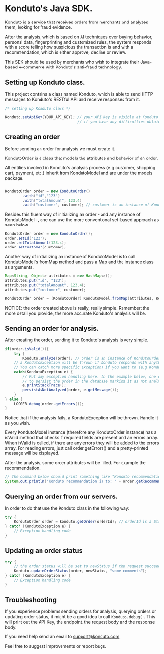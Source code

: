 # Konduto's Java SDK.

Konduto is a service that receives orders from merchants and analyzes them, looking for fraud evidence.

After the analysis, which is based on AI techniques over buying behavior, personal data, 
fingerprinting and customized rules, the system responds with a score telling how suspicious the transaction is
and with a recommendation, which is either approve, decline or review.

This SDK should be used by merchants who wish to integrate their Java-based e-commerce with Konduto's
anti-fraud technology.

## Setting up Konduto class.

This project contains a class named Konduto, which is able to send HTTP messages to Konduto's RESTful API
and receive responses from it.

```java
/* setting up Konduto class */

Konduto.setApiKey(YOUR_API_KEY); // your API key is visible at Konduto's Dashboard
								 // if you have any difficulties obtaining it, send an 										 // email to support@konduto.com
```

## Creating an order

Before sending an order for analysis we must create it.

KondutoOrder is a class that models the attributes and behavior of an order.

All entities involved in Konduto's analysis process (e.g customer, shopping cart, payment, etc.) inherit 
from KondutoModel and are under the models package.

```java

KondutoOrder order = new KondutoOrder()
		.with("id","123")
		.with("totalAmount", 123.4)
		.with("customer", customer); // customer is an instance of KondutoCustomer
```		
Besides this fluent way of initializing an order - and any instance of KondutoModel -, 
one can use the more conventional set-based approach as seen below.

```java
KondutoOrder order = new KondutoOrder();
order.setId("123");
order.setTotalAmount(123.4);
order.setCustomer(customer);
```

Another way of initializing an instance of KondutoModel is to call KondutoModel's fromMap method 
and pass a Map and the instance class as arguments.

```java
Map<String, Object> attributes = new HashMap<>();
attributes.put("id", "123"); 
attributes.put("totalAmount", 123.4);
attributes.put("customer", customer);

KondutoOrder order = (KondutoOrder) KondutoModel.fromMap(attributes, KondutoOrder.class);
```

NOTICE: the order created above is really, really simple. 
Remember: the more detail you provide, the more accurate Konduto's analysis will be. 

## Sending an order for analysis.

After creating the order, sending it to Konduto's analysis is very simple.

```java
if(order.isValid()){
	try {
		Konduto.analyze(order); // order is an instance of KondutoOrder	
	// a KondutoException will be thrown if Konduto responds with anything other than 200 OK.
	// You can catch more specific exceptions if you want to (e.g KondutoHTTPBadRequestException).
	catch(KondutoException e) {
		// Put any exception handling here. In the example below, one decided to print the stack trace,
		// to persist the order in the database marking it as not analyzed and to keep the error message. 
		e.printStackTrace();
		persistAsNotAnalyzed(order, e.getMessage());
	}
} else {
    LOGGER.debug(order.getErrors());
}
```

Notice that if the analysis fails, a KondutoException will be thrown. Handle it as you wish.

Every KondutoModel instance (therefore any KondutoOrder instance) has a isValid method that checks if required fields
are present and an errors array. When isValid is called, if there are any errors they will be added to the errors array.
For reading errors, just call order.getErrors() and a pretty-printed message will be displayed.

After the analysis, some order attributes will be filled. For example the recommendation.

```java 
// The command below should print something like "Konduto recommendation is to APPROVE".
System.out.println("Konduto recommendation is to: " + order.getRecommendation());
```

## Querying an order from our servers.

In order to do that use the Konduto class in the following way:

```java
try {
	KondutoOrder order = Konduto.getOrder(orderId); // orderId is a String
} catch (KondutoException e) {
	// Exception handling code
}
```

## Updating an order status

```java
try {
	// the order status will be set to newStatus if the request succeeds.
	Konduto.updateOrderStatus(order, newStatus, "some comments"); 
} catch (KondutoException e) {
	// Exception handling code
}
```

## Troubleshooting

If you experience problems sending orders for analysis, querying orders or updating order status, it might be a good idea
to call `Konduto.debug()`. This will print out the API Key, the endpoint, the request body and the response body.

If you need help send an email to support@konduto.com

Feel free to suggest improvements or report bugs.
